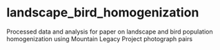 # landscape_bird_homogenization
Processed data and analysis for paper on landscape and bird population homogenization using Mountain Legacy Project photograph pairs
